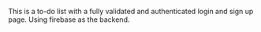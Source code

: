 This is a to-do list with a fully validated and authenticated login and sign up page. Using firebase as the backend.
